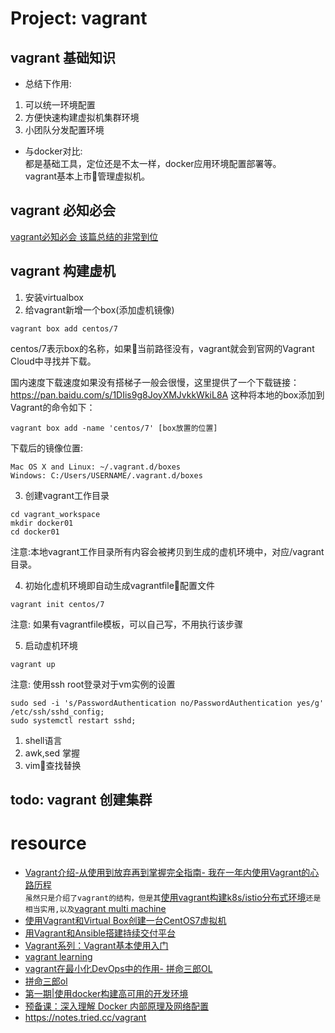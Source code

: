 # Project: vagrant
 ## vagrant 基础知识
- 总结下作用:   
 1. 可以统一环境配置
 2. 方便快速构建虚拟机集群环境
 3. 小团队分发配置环境  

- 与docker对比:   
都是基础工具，定位还是不太一样，docker应用环境配置部署等。  
vagrant基本上市管理虚拟机。  
## vagrant 必知必会
[vagrant必知必会 该篇总结的非常到位](https://notes.tried.cc/vagrant)  

 ## vagrant 构建虚机
1. 安装virtualbox
2. 给vagrant新增一个box(添加虚机镜像)

```
vagrant box add centos/7
```

centos/7表示box的名称，如果当前路径没有，vagrant就会到官网的Vagrant Cloud中寻找并下载。

国内速度下载速度如果没有搭梯子一般会很慢，这里提供了一个下载链接： 
https://pan.baidu.com/s/1DIis9g8JoyXMJvkkWkiL8A 
这种将本地的box添加到Vagrant的命令如下：

```
vagrant box add -name 'centos/7' [box放置的位置]
```

下载后的镜像位置:  
```
Mac OS X and Linux: ~/.vagrant.d/boxes
Windows: C:/Users/USERNAME/.vagrant.d/boxes
```

3. 创建vagrant工作目录
```
cd vagrant_workspace
mkdir docker01
cd docker01
``` 
注意:本地vagrant工作目录所有内容会被拷贝到生成的虚机环境中，对应/vagrant目录。

4. 初始化虚机环境即自动生成vagrantfile配置文件  
```
vagrant init centos/7
```
注意: 如果有vagrantfile模板，可以自己写，不用执行该步骤  

5. 启动虚机环境
```
vagrant up
```

注意: 使用ssh root登录对于vm实例的设置 
```
sudo sed -i 's/PasswordAuthentication no/PasswordAuthentication yes/g' /etc/ssh/sshd_config;
sudo systemctl restart sshd;
```

1. shell语言
2. awk,sed 掌握
3. vim查找替换

 ## todo: vagrant 创建集群

# resource
- [Vagrant介绍-从使用到放弃再到掌握完全指南- 我在一年内使用Vagrant的心路历程](https://jimmysong.io/posts/vagrant-intro/)  
`虽然只是介绍了vagrant的结构，但是其`[使用vagrant构建k8s/istio分布式环境](https://github.com/rootsongjc/kubernetes-vagrant-centos-cluster)`还是相当实用,以及`[vagrant multi machine](https://www.vagrantup.com/docs/multi-machine/)` `
- [使用Vagrant和Virtual Box创建一台CentOS7虚拟机](https://blog.csdn.net/wang465745776/article/details/80720523) 
- [用Vagrant和Ansible搭建持续交付平台](https://www.linuxidc.com/Linux/2018-04/151775.htm)  
- [Vagrant系列：Vagrant基本使用入门](https://www.linuxidc.com/Linux/2018-04/151772.htm)  
- [vagrant learning](https://github.com/whorusq/vagrant-learning) 
- [vagrant在最小化DevOps中的作用- 拼命三郎OL](https://studygolang.com/articles/16329?fr=sidebar)  
- [拼命三郎ol](https://www.jianshu.com/u/1d7a72cd4230)  
- [第一期|使用docker构建高可用的开发环境](https://segmentfault.com/l/1500000011347031)  
- [预备课：深入理解 Docker 内部原理及网络配置](https://segmentfault.com/l/1500000011347031)  
- https://notes.tried.cc/vagrant 
